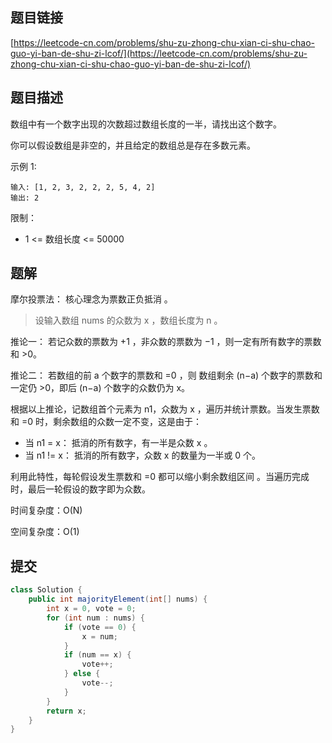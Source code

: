 ## 题目链接

[https://leetcode-cn.com/problems/shu-zu-zhong-chu-xian-ci-shu-chao-guo-yi-ban-de-shu-zi-lcof/](https://leetcode-cn.com/problems/shu-zu-zhong-chu-xian-ci-shu-chao-guo-yi-ban-de-shu-zi-lcof/)

## 题目描述

数组中有一个数字出现的次数超过数组长度的一半，请找出这个数字。

你可以假设数组是非空的，并且给定的数组总是存在多数元素。

示例 1:

```
输入: [1, 2, 3, 2, 2, 2, 5, 4, 2]
输出: 2
```

限制：

- 1 <= 数组长度 <= 50000

## 题解

摩尔投票法： 核心理念为票数正负抵消 。

> 设输入数组 nums 的众数为 x ，数组长度为 n 。

推论一： 若记众数的票数为 +1 ，非众数的票数为 −1 ，则一定有所有数字的票数和 >0。

推论二： 若数组的前 a 个数字的票数和 =0 ，则 数组剩余 (n−a) 个数字的票数和一定仍 >0，即后 (n−a) 个数字的众数仍为 x。

根据以上推论，记数组首个元素为 n1，众数为 x ，遍历并统计票数。当发生票数和 =0 时，剩余数组的众数一定不变，这是由于：

- 当 n1 = x： 抵消的所有数字，有一半是众数 x 。
- 当 n1 != x： 抵消的所有数字，众数 x 的数量为一半或 0 个。

利用此特性，每轮假设发生票数和 =0 都可以缩小剩余数组区间 。当遍历完成时，最后一轮假设的数字即为众数。

时间复杂度：O(N)
 
空间复杂度：O(1)

## 提交

```java
class Solution {
    public int majorityElement(int[] nums) {
        int x = 0, vote = 0;
        for (int num : nums) {
            if (vote == 0) {
                x = num;
            }
            if (num == x) {
                vote++;
            } else {
                vote--;
            }
        }
        return x;
    }
}
```